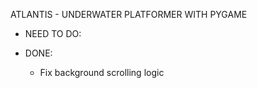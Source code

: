 ATLANTIS - UNDERWATER PLATFORMER WITH PYGAME

- NEED TO DO:

- DONE:
    - Fix background scrolling logic

